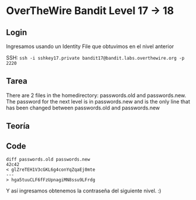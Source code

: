 # OverTheWire Bandit Level 17 -> 18

## Login 

Ingresamos usando un Identity File que obtuvimos en el nivel anterior

SSH: ```ssh -i sshkey17.private bandit17@bandit.labs.overthewire.org -p 2220```


## Tarea
There are 2 files in the homedirectory: passwords.old and passwords.new. The password for the next level is in passwords.new and is the only line that has been changed between passwords.old and passwords.new

## Teoría


## Code


``` 
diff passwords.old passwords.new
42c42
< glZreTEH1V3cGKL6g4conYqZqaEj0mte
---
> hga5tuuCLF6fFzUpnagiMN8ssu9LFrdg
```


Y así ingresamos obtenemos la contraseña del siguiente nivel. :)


